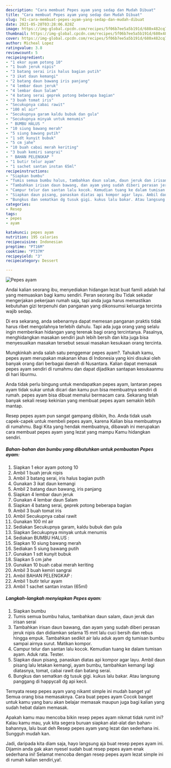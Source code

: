 ```yaml
---
description: "Cara membuat Pepes ayam yang sedap dan Mudah Dibuat"
title: "Cara membuat Pepes ayam yang sedap dan Mudah Dibuat"
slug: 741-cara-membuat-pepes-ayam-yang-sedap-dan-mudah-dibuat
date: 2021-05-28T03:28:06.828Z
image: https://img-global.cpcdn.com/recipes/5f06b7ee5a5b191d/680x482cq70/pepes-ayam-foto-resep-utama.jpg
thumbnail: https://img-global.cpcdn.com/recipes/5f06b7ee5a5b191d/680x482cq70/pepes-ayam-foto-resep-utama.jpg
cover: https://img-global.cpcdn.com/recipes/5f06b7ee5a5b191d/680x482cq70/pepes-ayam-foto-resep-utama.jpg
author: Micheal Lopez
ratingvalue: 3.8
reviewcount: 5
recipeingredient:
- "1 ekor ayam potong 10"
- "1 buah jeruk nipis"
- "3 batang serai iris halus bagian putih"
- "3 ikat daun kemangi"
- "2 batang daun bawang iris panjang"
- "4 lembar daun jeruk"
- "4 lembar daun Salam"
- "4 batang serai geprek potong beberapa bagian"
- "3 buah tomat iris"
- "Secukupnya cabai rawit"
- "100 ml air"
- "Secukupnya garam kaldu bubuk dan gula"
- "Secukupnya minyak untuk menumis"
- " BUMBU HALUS "
- "10 siung bawang merah"
- "5 siung bawang putih"
- "1 sdt kunyit bubuk"
- "5 cm jahe"
- "10 buah cabai merah keriting"
- "3 buah kemiri sangrai"
- " BAHAN PELENGKAP "
- "1 butir telur ayam"
- "1 sachet santan instan 65ml"
recipeinstructions:
- "Siapkan bumbu"
- "Tumis semua bumbu halus, tambahkan daun salam, daun jeruk dan irisan serai"
- "Tambahkan irisan daun bawang, dan ayam yang sudah diberi perasan jeruk nipis dan didiamkan selama 15 mnt lalu cuci bersih dan rebus hingga empuk. Tambahkan sedikit air lalu aduk ayam dg tumisan bumbu sampai airnya surut. Matikan kompor."
- "Campur telur dan santan lalu kocok. Kemudian tuang ke dalam tumisan ayam. Aduk rata. Tester."
- "Siapkan daun pisang, panaskan diatas api kompor agar layu. Ambil daun pisang lalu letakan kemangi, ayam bumbu, tambahkan kemangi lagi diatasnya, tomat, cabai rawit dan batang serai."
- "Bungkus dan sematkan dg tusuk gigi. kukus lalu bakar. Atau langsung panggang di happycall dg api kecil."
categories:
- Resep
tags:
- pepes
- ayam

katakunci: pepes ayam 
nutrition: 195 calories
recipecuisine: Indonesian
preptime: "PT16M"
cooktime: "PT37M"
recipeyield: "3"
recipecategory: Dessert

---
```



![Pepes ayam](https://img-global.cpcdn.com/recipes/5f06b7ee5a5b191d/680x482cq70/pepes-ayam-foto-resep-utama.jpg)

Andai kalian seorang ibu, menyediakan hidangan lezat buat famili adalah hal yang memuaskan bagi kamu sendiri. Peran seorang ibu Tidak sekadar mengerjakan pekerjaan rumah saja, tapi anda juga harus memastikan kebutuhan gizi terpenuhi dan panganan yang dikonsumsi keluarga tercinta wajib sedap.

Di era  sekarang, anda sebenarnya dapat memesan panganan praktis tidak harus ribet mengolahnya terlebih dahulu. Tapi ada juga orang yang selalu ingin memberikan hidangan yang terenak bagi orang tercintanya. Pasalnya, menghidangkan masakan sendiri jauh lebih bersih dan kita juga bisa menyesuaikan masakan tersebut sesuai masakan kesukaan orang tercinta. 



Mungkinkah anda salah satu penggemar pepes ayam?. Tahukah kamu, pepes ayam merupakan makanan khas di Indonesia yang kini disukai oleh banyak orang dari berbagai daerah di Nusantara. Kalian dapat memasak pepes ayam sendiri di rumahmu dan dapat dijadikan santapan kesukaanmu di hari liburmu.

Anda tidak perlu bingung untuk mendapatkan pepes ayam, lantaran pepes ayam tidak sukar untuk dicari dan kamu pun bisa membuatnya sendiri di rumah. pepes ayam bisa dibuat memalui bermacam cara. Sekarang telah banyak sekali resep kekinian yang membuat pepes ayam semakin lebih mantap.

Resep pepes ayam pun sangat gampang dibikin, lho. Anda tidak usah capek-capek untuk membeli pepes ayam, karena Kalian bisa membuatnya di rumahmu. Bagi Kita yang hendak membuatnya, dibawah ini merupakan cara membuat pepes ayam yang lezat yang mampu Kamu hidangkan sendiri.

<!--inarticleads1-->

##### Bahan-bahan dan bumbu yang dibutuhkan untuk pembuatan Pepes ayam:

1. Siapkan 1 ekor ayam potong 10
1. Ambil 1 buah jeruk nipis
1. Ambil 3 batang serai, iris halus bagian putih
1. Gunakan 3 ikat daun kemangi
1. Ambil 2 batang daun bawang, iris panjang
1. Siapkan 4 lembar daun jeruk
1. Gunakan 4 lembar daun Salam
1. Siapkan 4 batang serai, geprek potong beberapa bagian
1. Ambil 3 buah tomat iris
1. Ambil Secukupnya cabai rawit
1. Gunakan 100 ml air
1. Sediakan Secukupnya garam, kaldu bubuk dan gula
1. Siapkan Secukupnya minyak untuk menumis
1. Sediakan  BUMBU HALUS :
1. Siapkan 10 siung bawang merah
1. Sediakan 5 siung bawang putih
1. Gunakan 1 sdt kunyit bubuk
1. Siapkan 5 cm jahe
1. Gunakan 10 buah cabai merah keriting
1. Ambil 3 buah kemiri sangrai
1. Ambil  BAHAN PELENGKAP :
1. Ambil 1 butir telur ayam
1. Ambil 1 sachet santan instan (65ml)




<!--inarticleads2-->

##### Langkah-langkah menyiapkan Pepes ayam:

1. Siapkan bumbu
1. Tumis semua bumbu halus, tambahkan daun salam, daun jeruk dan irisan serai
1. Tambahkan irisan daun bawang, dan ayam yang sudah diberi perasan jeruk nipis dan didiamkan selama 15 mnt lalu cuci bersih dan rebus hingga empuk. Tambahkan sedikit air lalu aduk ayam dg tumisan bumbu sampai airnya surut. Matikan kompor.
1. Campur telur dan santan lalu kocok. Kemudian tuang ke dalam tumisan ayam. Aduk rata. Tester.
1. Siapkan daun pisang, panaskan diatas api kompor agar layu. Ambil daun pisang lalu letakan kemangi, ayam bumbu, tambahkan kemangi lagi diatasnya, tomat, cabai rawit dan batang serai.
1. Bungkus dan sematkan dg tusuk gigi. kukus lalu bakar. Atau langsung panggang di happycall dg api kecil.




Ternyata resep pepes ayam yang nikamt simple ini mudah banget ya! Semua orang bisa memasaknya. Cara buat pepes ayam Cocok banget untuk kamu yang baru akan belajar memasak maupun juga bagi kalian yang sudah hebat dalam memasak.

Apakah kamu mau mencoba bikin resep pepes ayam nikmat tidak rumit ini? Kalau kamu mau, yuk kita segera buruan siapkan alat-alat dan bahan-bahannya, lalu buat deh Resep pepes ayam yang lezat dan sederhana ini. Sungguh mudah kan. 

Jadi, daripada kita diam saja, hayo langsung aja buat resep pepes ayam ini. Dijamin anda gak akan nyesel sudah buat resep pepes ayam enak sederhana ini! Selamat mencoba dengan resep pepes ayam lezat simple ini di rumah kalian sendiri,ya!.

